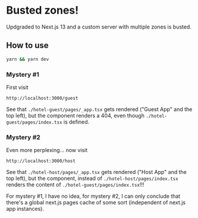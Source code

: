 # Busted zones!

Updgraded to Next.js 13 and a custom server with multiple zones is busted.

## How to use

```bash
yarn && yarn dev
```

### Mystery #1
First visit
```
http://localhost:3000/guest
```
See that `./hotel-guest/pages/_app.tsx` gets rendered ("Guest App" and the top left), but the component renders a 404, even though `./hotel-guest/pages/index.tsx` is defined.

### Mystery #2
Even more perplexing... now visit
```
http://localhost:3000/host
```
See that `./hotel-host/pages/_app.tsx` gets rendered ("Host App" and the top left), but the component, instead of `./hotel-host/pages/index.tsx` renders the content of `./hotel-guest/pages/index.tsx`!!!

For mystery #1, I have no idea, for mystery #2, I can only conclude that there's a global next.js pages cache of some sort (independent of next.js app instances).
